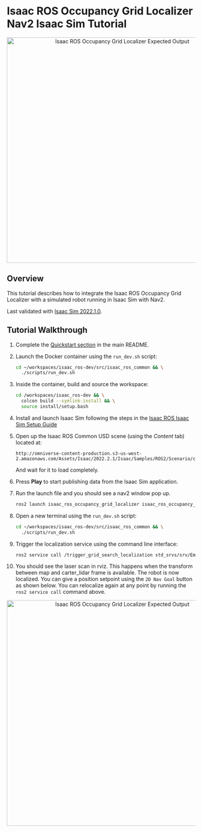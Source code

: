 # Isaac ROS Occupancy Grid Localizer Nav2 Isaac Sim Tutorial

<div align="center"><img alt="Isaac ROS  Occupancy Grid Localizer Expected Output" src="../resources/nav2_isaac_sim.png" width="600px"/></div>

## Overview

This tutorial describes how to integrate the Isaac ROS Occupancy Grid Localizer with a simulated robot running in Isaac Sim with Nav2.

Last validated with [Isaac Sim 2022.1.0](https://docs.omniverse.nvidia.com/app_isaacsim/app_isaacsim/release_notes.html#id10).

## Tutorial Walkthrough

1. Complete the [Quickstart section](../README.md#quickstart) in the main README.
2. Launch the Docker container using the `run_dev.sh` script:

    ```bash
    cd ~/workspaces/isaac_ros-dev/src/isaac_ros_common && \
      ./scripts/run_dev.sh
    ```

3. Inside the container, build and source the workspace:  

    ```bash
    cd /workspaces/isaac_ros-dev && \
      colcon build --symlink-install && \
      source install/setup.bash
    ```

4. Install and launch Isaac Sim following the steps in the [Isaac ROS Isaac Sim Setup Guide](https://github.com/NVIDIA-ISAAC-ROS/isaac_ros_common/blob/main/docs/isaac-sim-sil-setup.md)
5. Open up the Isaac ROS Common USD scene (using the *Content* tab) located at:
    
    ```text
    http://omniverse-content-production.s3-us-west-2.amazonaws.com/Assets/Isaac/2022.2.1/Isaac/Samples/ROS2/Scenario/carter_warehouse_apriltags_worker.usd
    ```
   And wait for it to load completely.
6. Press **Play** to start publishing data from the Isaac Sim application.

7. Run the launch file and you should see a nav2 window pop up.

    ```bash
    ros2 launch isaac_ros_occupancy_grid_localizer isaac_ros_occupancy_grid_localizer_nav2.launch.py
    ```

8. Open a new terminal using the `run_dev.sh` script:

    ```bash
    cd ~/workspaces/isaac_ros-dev/src/isaac_ros_common && \
      ./scripts/run_dev.sh
    ```

9. Trigger the localization service using the command line interface:

    ```bash
    ros2 service call /trigger_grid_search_localization std_srvs/srv/Empty {}
    ```

10. You should see the laser scan in rviz. This happens when the transform between map and carter_lidar frame is available. The robot is now localized. You can give a position setpoint using the `2D Nav Goal` button as shown below. You can relocalize again at any point by running the `ros2 service call` command above.

<div align="center"><img alt="Isaac ROS  Occupancy Grid Localizer Expected Output" src="../resources/nav2_isaac_sim.gif" width="600px"/></div>
